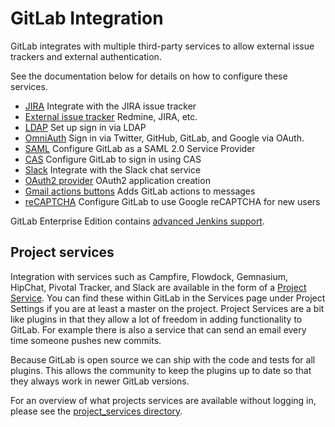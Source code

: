 # GitLab Integration

GitLab integrates with multiple third-party services to allow external issue
trackers and external authentication.

See the documentation below for details on how to configure these services.

- [JIRA](jira.md) Integrate with the JIRA issue tracker
- [External issue tracker](external-issue-tracker.md) Redmine, JIRA, etc.
- [LDAP](ldap.md) Set up sign in via LDAP
- [OmniAuth](omniauth.md) Sign in via Twitter, GitHub, GitLab, and Google via OAuth.
- [SAML](saml.md) Configure GitLab as a SAML 2.0 Service Provider
- [CAS](cas.md) Configure GitLab to sign in using CAS
- [Slack](slack.md) Integrate with the Slack chat service
- [OAuth2 provider](oauth_provider.md) OAuth2 application creation
- [Gmail actions buttons](gmail_action_buttons_for_gitlab.md) Adds GitLab actions to messages
- [reCAPTCHA](recaptcha.md) Configure GitLab to use Google reCAPTCHA for new users

GitLab Enterprise Edition contains [advanced Jenkins support][jenkins].

## Project services

Integration with services such as Campfire, Flowdock, Gemnasium, HipChat,
Pivotal Tracker, and Slack are available in the form of a [Project Service][].
You can find these within GitLab in the Services page under Project Settings if
you are at least a master on the project.
Project Services are a bit like plugins in that they allow a lot of freedom in
adding functionality to GitLab. For example there is also a service that can
send an email every time someone pushes new commits.

Because GitLab is open source we can ship with the code and tests for all
plugins. This allows the community to keep the plugins up to date so that they
always work in newer GitLab versions.

For an overview of what projects services are available without logging in,
please see the [project_services directory][projects-code].

[jenkins]: http://doc.gitlab.com/ee/integration/jenkins.html
[Project Service]: ../project_services/project_services.md
[projects-code]: https://gitlab.com/gitlab-org/gitlab-ce/tree/master/app/models/project_services
